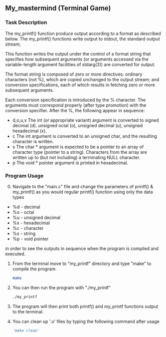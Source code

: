 <!-- GETTING STARTED -->
## My_mastermind (Terminal Game)
### Task Description

The my_printf() function produce output according to a format as described below. The my_printf() functions write output to stdout, the standard output stream;

This function writes the output under the control of a format string that specifies how subsequent arguments (or arguments accessed via the variable-length argument facilities of stdarg(3)) are converted for output.

The format string is composed of zero or more directives: ordinary characters (not %), which are copied unchanged to the output stream; and conversion specifications, each of which results in fetching zero or more subsequent arguments.

Each conversion specification is introduced by the % character. The arguments must correspond properly (after type promotion) with the conversion specifier. After the %, the following appear in sequence:

* d,o,u,x The int (or appropriate variant) argument is converted to signed decimal (d). unsigned octal (o), unsigned decimal   (u), unsigned hexadecimal (x).
* c The int argument is converted to an unsigned char, and the resulting character is written.
* s The char * argument is expected to be a pointer to an array of character type (pointer to a string). Characters from the array are written up to (but not including) a terminating NULL character.
* p The void * pointer argument is printed in hexadecimal.

### Program Usage

0. Navigate to the "main.c" file and change the parameters of printf() & my_printf() as you would regular printf() function using only the data types 
* %d - decimal
* %o - octal
* %u - unsigned decimal
* %x - hexadecimal
* %c - character
* %s - string
* %p - void pointer

in order to see the outputs in sequence when the program is compiled and executed.

1. From the terminal move to "my_printf" directory and type "make" to compile the program.

   ```sh
   make
   ```
2. You can then run the program with "./my_printf" 

   ```sh
   ./my_printf
   ```
3. The program will then print both printf() and my_printf functions output to the terminal. 

4. You can clean up '.o' files by typing the following command after usage
    ```sh
   'make clean'
   ```



